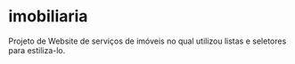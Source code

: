 # imobiliaria
Projeto de Website de serviços de imóveis no qual utilizou listas e seletores para estiliza-lo. 
